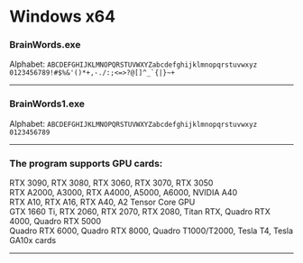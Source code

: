 # Windows x64

### BrainWords.exe<br>
Alphabet: ```ABCDEFGHIJKLMNOPQRSTUVWXYZabcdefghijklmnopqrstuvwxyz 0123456789!#$%&'()*+,-./:;<=>?@[]^_`{|}~+```<hr>

### BrainWords1.exe<br>
Alphabet: ```ABCDEFGHIJKLMNOPQRSTUVWXYZabcdefghijklmnopqrstuvwxyz 0123456789```<hr>

### The program supports GPU cards:
RTX 3090, RTX 3080, RTX 3060, RTX 3070, RTX 3050<br>
RTX A2000, A3000, RTX A4000, A5000, A6000, NVIDIA A40<br>
RTX A10, RTX A16, RTX A40, A2 Tensor Core GPU</br>
GTX 1660 Ti, RTX 2060, RTX 2070, RTX 2080, Titan RTX, Quadro RTX 4000, Quadro RTX 5000</br> 
Quadro RTX 6000, Quadro RTX 8000, Quadro T1000/T2000, Tesla T4, Tesla GA10x cards
<hr>

